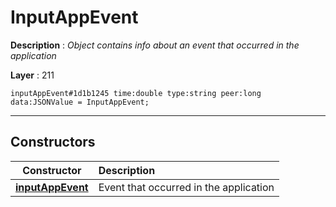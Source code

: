 # InputAppEvent

**Description** : *Object contains info about an event that occurred in the application*

**Layer** : 211

```tl
inputAppEvent#1d1b1245 time:double type:string peer:long data:JSONValue = InputAppEvent;
```

---

## Constructors

| Constructor | Description |
| :---: | :--- |
| [**inputAppEvent**](constructor/inputAppEvent) | Event that occurred in the application |